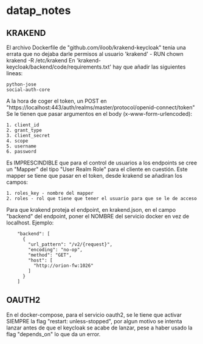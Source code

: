 # datap_notes
## KRAKEND
El archivo Dockerfile de "github.com/iloob/krakend-keycloak" tenia una errata que no dejaba darle permisos al usuario 'krakend' - RUN chown krakend -R /etc/krakend
En 'krakend-keycloak/backend/code/requirements.txt' hay que añadir las siguientes lineas:

    python-jose
    social-auth-core

A la hora de coger el token, un POST en "https://localhost:443/auth/realms/master/protocol/openid-connect/token"
Se le tienen que pasar argumentos en el body (x-www-form-urlencoded):

    1. client_id
    2. grant_type
    3. client_secret
    4. scope
    5. username
    6. password
    
Es IMPRESCINDIBLE que para el control de usuarios a los endpoints se cree un "Mapper" del tipo "User Realm Role" para el cliente en cuestión. Este mapper se tiene que pasar en el token, desde krakend se añadiran los campos:

    1. roles_key - nombre del mapper
    2. roles - rol que tiene que tener el usuario para que se le de acceso

Para que krakend proteja el endpoint, en krakend.json, en el campo "backend" del endpoint, poner el NOMBRE del servicio docker en vez de localhost.
Ejemplo:

        "backend": [
          {
            "url_pattern": "/v2/{request}",
            "encoding": "no-op",
            "method": "GET",
            "host": [
              "http://orion-fw:1026"
            ]
          }
        ]
        
        
## OAUTH2
En el docker-compose, para el servicio oauth2, se le tiene que activar SIEMPRE la flag "restart: unless-stopped", por algun motivo se intenta lanzar antes de que el keycloak se acabe de lanzar, pese a haber usado la flag "depends_on" lo que da un error.
